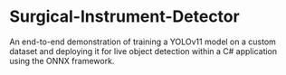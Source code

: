 # Surgical-Instrument-Detector
An end-to-end demonstration of training a YOLOv11 model on a custom dataset and deploying it for live object detection within a C# application using the ONNX framework.
